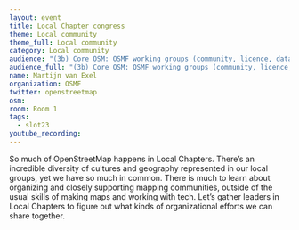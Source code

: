 ```yaml
---
layout: event
title: Local Chapter congress
theme: Local community
theme_full: Local community
category: Local community
audience: "(3b) Core OSM: OSMF working groups (community, licence, data...)"
audience_full: "(3b) Core OSM: OSMF working groups (community, licence, data...)"
name: Martijn van Exel
organization: OSMF
twitter: openstreetmap
osm:
room: Room 1
tags:
  - slot23
youtube_recording:
---
```

So much of OpenStreetMap happens in Local Chapters. There’s an incredible diversity of cultures and geography represented in our local groups, yet we have so much in common. There is much to learn about organizing and closely supporting mapping communities, outside of the usual skills of making maps and working with tech. Let’s gather leaders in Local Chapters to figure out what kinds of organizational efforts we can share together.
